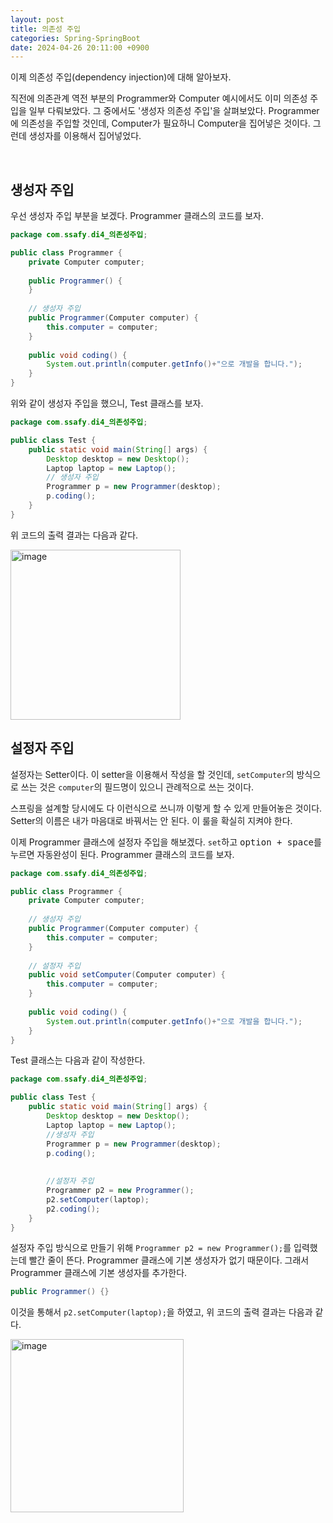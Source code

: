 ```yaml
---
layout: post
title: 의존성 주입
categories: Spring-SpringBoot
date: 2024-04-26 20:11:00 +0900
---
```

이제 의존성 주입(dependency injection)에 대해 알아보자.

직전에 의존관계 역전 부분의 Programmer와 Computer 예시에서도 이미 의존성 주입을 일부 다뤄보았다. 그 중에서도 '생성자 의존성 주입'을 살펴보았다. Programmer에 의존성을 주입할 것인데, Computer가 필요하니 Computer을 집어넣은 것이다. 그런데 생성자를 이용해서 집어넣었다.

<br>

## 생성자 주입

우선 생성자 주입 부분을 보겠다. Programmer 클래스의 코드를 보자.

```java
package com.ssafy.di4_의존성주입;

public class Programmer {
	private Computer computer;
	
	public Programmer() {
	}
	
	// 생성자 주입
	public Programmer(Computer computer) {
		this.computer = computer;
	}
	
	public void coding() {
		System.out.println(computer.getInfo()+"으로 개발을 합니다.");
	}
}
```

위와 같이 생성자 주입을 했으니, Test 클래스를 보자.

```java
package com.ssafy.di4_의존성주입;

public class Test {
	public static void main(String[] args) {
		Desktop desktop = new Desktop();
		Laptop laptop = new Laptop();
		// 생성자 주입
		Programmer p = new Programmer(desktop);
		p.coding();
	}
}
```

위 코드의 출력 결과는 다음과 같다.

<img width="272" alt="image" src="https://github.com/johnkdk609/johnkdk609.github.io/assets/88493727/8a9fe173-7a6f-4a1e-911e-be622617c7e1">

<br>

## 설정자 주입

설정자는 Setter이다. 이 setter을 이용해서 작성을 할 것인데, ```setComputer```의 방식으로 쓰는 것은 ```computer```의 필드명이 있으니 관례적으로 쓰는 것이다.

스프링을 설계할 당시에도 다 이런식으로 쓰니까 이렇게 할 수 있게 만들어놓은 것이다. Setter의 이름은 내가 마음대로 바꿔서는 안 된다. 이 룰을 확실히 지켜야 한다.

이제 Programmer 클래스에 설정자 주입을 해보겠다. ```set```하고 <kbd>option + space</kbd>를 누르면 자동완성이 된다. Programmer 클래스의 코드를 보자.

```java
package com.ssafy.di4_의존성주입;

public class Programmer {
	private Computer computer;
	
	// 생성자 주입
	public Programmer(Computer computer) {
		this.computer = computer;
	}
	
	// 설정자 주입
	public void setComputer(Computer computer) {
		this.computer = computer;
	}
	
	public void coding() {
		System.out.println(computer.getInfo()+"으로 개발을 합니다.");
	}
}
```

Test 클래스는 다음과 같이 작성한다.

```java
package com.ssafy.di4_의존성주입;

public class Test {
	public static void main(String[] args) {
		Desktop desktop = new Desktop();
		Laptop laptop = new Laptop();
		//생성자 주입
		Programmer p = new Programmer(desktop);
		p.coding();
		
		
		//설정자 주입
		Programmer p2 = new Programmer();
		p2.setComputer(laptop);
		p2.coding();
	}
}
```

설정자 주입 방식으로 만들기 위해 ```Programmer p2 = new Programmer();```를 입력했는데 빨간 줄이 뜬다. Programmer 클래스에 기본 생성자가 없기 때문이다. 그래서 Programmer 클래스에 기본 생성자를 추가한다.

```java
public Programmer() {}
```

이것을 통해서 ```p2.setComputer(laptop);```을 하였고, 위 코드의 출력 결과는 다음과 같다.

<img width="277" alt="image" src="https://github.com/johnkdk609/johnkdk609.github.io/assets/88493727/42c98c25-5fc0-4bcf-bfe3-b4b0bc56e25d">

<br>

